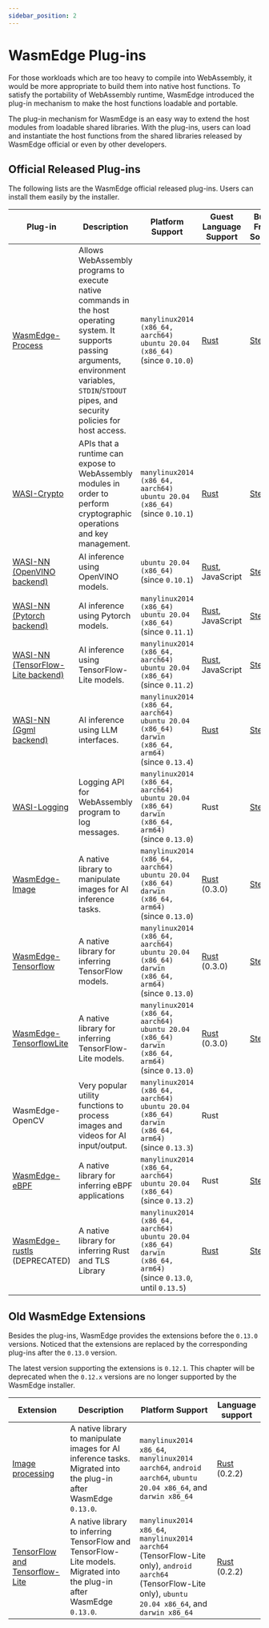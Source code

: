 ```yaml
---
sidebar_position: 2
---
```


# WasmEdge Plug-ins

For those workloads which are too heavy to compile into WebAssembly, it would be more appropriate to build them into native host functions. To satisfy the portability of WebAssembly runtime, WasmEdge introduced the plug-in mechanism to make the host functions loadable and portable.

The plug-in mechanism for WasmEdge is an easy way to extend the host modules from loadable shared libraries. With the plug-ins, users can load and instantiate the host functions from the shared libraries released by WasmEdge official or even by other developers.

## Official Released Plug-ins

The following lists are the WasmEdge official released plug-ins. Users can install them easily by the installer.

| Plug-in | Description | Platform Support | Guest Language Support | Build From Source |
|---------|-------------|------------------|------------------------|-------------------|
| [WasmEdge-Process](../../../contribute/source/plugin/process.md) | Allows WebAssembly programs to execute native commands in the host operating system. It supports passing arguments, environment variables, `STDIN`/`STDOUT` pipes, and security policies for host access. | `manylinux2014 (x86_64, aarch64)`<br/>`ubuntu 20.04 (x86_64)`<br/>(since `0.10.0`) | [Rust](https://crates.io/crates/wasmedge_process_interface) | [Steps](../../../contribute/source/plugin/process.md) |
| [WASI-Crypto](https://github.com/WebAssembly/wasi-crypto) | APIs that a runtime can expose to WebAssembly modules in order to perform cryptographic operations and key management. | `manylinux2014 (x86_64, aarch64)`<br/>`ubuntu 20.04 (x86_64)`<br/>(since `0.10.1`) | [Rust](https://crates.io/crates/wasi-crypto) | [Steps](../../../contribute/source/plugin/wasi_crypto.md) |
| [WASI-NN](https://github.com/WebAssembly/wasi-nn) [(OpenVINO backend)](../../../develop/rust/wasinn/openvino.md) | AI inference using OpenVINO models. | `ubuntu 20.04 (x86_64)`<br/>(since `0.10.1`) | [Rust](https://crates.io/crates/wasi-nn), JavaScript | [Steps](../../../contribute/source/plugin/wasi_nn.md#build-wasmedge-with-wasi-nn-openvino-backend) |
| [WASI-NN](https://github.com/WebAssembly/wasi-nn) [(Pytorch backend)](../../../develop/rust/wasinn/pytorch.md) | AI inference using Pytorch models. | `manylinux2014 (x86_64)`<br/>`ubuntu 20.04 (x86_64)`<br/>(since `0.11.1`) | [Rust](https://crates.io/crates/wasi-nn), JavaScript | [Steps](../../../contribute/source/plugin/wasi_nn.md#build-wasmedge-with-wasi-nn-pytorch-backend) |
| [WASI-NN](https://github.com/WebAssembly/wasi-nn) [(TensorFlow-Lite backend)](../../../develop/rust/wasinn/tensorflow_lite.md) | AI inference using TensorFlow-Lite models. | `manylinux2014 (x86_64, aarch64)`<br/>`ubuntu 20.04 (x86_64)`<br/>(since `0.11.2`) | [Rust](https://crates.io/crates/wasi-nn), JavaScript | [Steps](../../../contribute/source/plugin/wasi_nn.md#build-wasmedge-with-wasi-nn-tensorflow-lite-backend) |
| [WASI-NN](https://github.com/WebAssembly/wasi-nn) [(Ggml backend)](../../../develop/rust/wasinn/llm_inference.md) | AI inference using LLM interfaces. | `manylinux2014 (x86_64, aarch64)`<br/>`ubuntu 20.04 (x86_64)`<br/>`darwin (x86_64, arm64)`<br/>(since `0.13.4`) | [Rust](https://github.com/second-state/wasmedge-wasi-nn) | [Steps](../../../contribute/source/plugin/wasi_nn.md#build-wasmedge-with-wasi-nn-llamacpp-backend) |
| [WASI-Logging](https://github.com/WebAssembly/wasi-logging) | Logging API for WebAssembly program to log messages. | `manylinux2014 (x86_64, aarch64)`<br/>`ubuntu 20.04 (x86_64)`<br/>`darwin (x86_64, arm64)`<br/>(since `0.13.0`) | Rust | [Steps](../../../contribute/source/plugin/wasi_logging.md) |
| [WasmEdge-Image](../../../contribute/source/plugin/image.md) | A native library to manipulate images for AI inference tasks. | `manylinux2014 (x86_64, aarch64)`<br/>`ubuntu 20.04 (x86_64)`<br/>`darwin (x86_64, arm64)`<br/>(since `0.13.0`) | [Rust](https://crates.io/crates/wasmedge_tensorflow_interface) (0.3.0) | [Steps](../../../contribute/source/plugin/image.md) |
| [WasmEdge-Tensorflow](../../../contribute/source/plugin/tensorflow.md) | A native library for inferring TensorFlow models.| `manylinux2014 (x86_64, aarch64)`<br/>`ubuntu 20.04 (x86_64)`<br/>`darwin (x86_64, arm64)`<br/>(since `0.13.0`) | [Rust](https://crates.io/crates/wasmedge_tensorflow_interface) (0.3.0) | [Steps](../../../contribute/source/plugin/tensorflow.md) |
| [WasmEdge-TensorflowLite](../../../contribute/source/plugin/tensorflowlite.md)| A native library for inferring TensorFlow-Lite models. | `manylinux2014 (x86_64, aarch64)`<br/>`ubuntu 20.04 (x86_64)`<br/>`darwin (x86_64, arm64)`<br/>(since `0.13.0`) | [Rust](https://crates.io/crates/wasmedge_tensorflow_interface) (0.3.0) | [Steps](../../../contribute/source/plugin/tensorflowlite.md) |
| WasmEdge-OpenCV | Very popular utility functions to process images and videos for AI input/output. | `manylinux2014 (x86_64, aarch64)`<br/>`ubuntu 20.04 (x86_64)`<br/>`darwin (x86_64, arm64)`<br/>(since `0.13.3`) | Rust | |
| [WasmEdge-eBPF](../../../contribute/source/plugin/ebpf.md) | A native library for inferring eBPF applications | `manylinux2014 (x86_64,  aarch64)`<br/>`ubuntu 20.04 (x86_64)`<br/>(since `0.13.2`) | Rust | [Steps](../../../contribute/source/plugin/ebpf.md) |
| [WasmEdge-rustls](../../../contribute/source/plugin/rusttls.md) (DEPRECATED) | A native library for inferring Rust and TLS Library | `manylinux2014 (x86_64, aarch64)`<br/>`ubuntu 20.04 (x86_64)`<br/>`darwin (x86_64, arm64)`<br/>(since `0.13.0`, until `0.13.5`) | [Rust](https://crates.io/crates/wasmedge_rustls_api) | [Steps](../../../contribute/source/plugin/rusttls.md) |

## Old WasmEdge Extensions

Besides the plug-ins, WasmEdge provides the extensions before the `0.13.0` versions. Noticed that the extensions are replaced by the corresponding plug-ins after the `0.13.0` version.

The latest version supporting the extensions is `0.12.1`. This chapter will be deprecated when the `0.12.x` versions are no longer supported by the WasmEdge installer.

| Extension | Description | Platform Support | Language support |
| --- | --- | --- | --- |
| [Image processing](https://github.com/second-state/WasmEdge-image) | A native library to manipulate images for AI inference tasks. Migrated into the plug-in after WasmEdge `0.13.0`. | `manylinux2014 x86_64`, `manylinux2014 aarch64`, `android aarch64`, `ubuntu 20.04 x86_64`, and `darwin x86_64` | [Rust](https://crates.io/crates/wasmedge_tensorflow_interface) (0.2.2) |
| [TensorFlow and Tensorflow-Lite](https://github.com/second-state/WasmEdge-tensorflow) | A native library to inferring TensorFlow and TensorFlow-Lite models. Migrated into the plug-in after WasmEdge `0.13.0`. | `manylinux2014 x86_64`, `manylinux2014 aarch64` (TensorFlow-Lite only), `android aarch64` (TensorFlow-Lite only), `ubuntu 20.04 x86_64`, and `darwin x86_64` | [Rust](https://crates.io/crates/wasmedge_tensorflow_interface) (0.2.2) |
